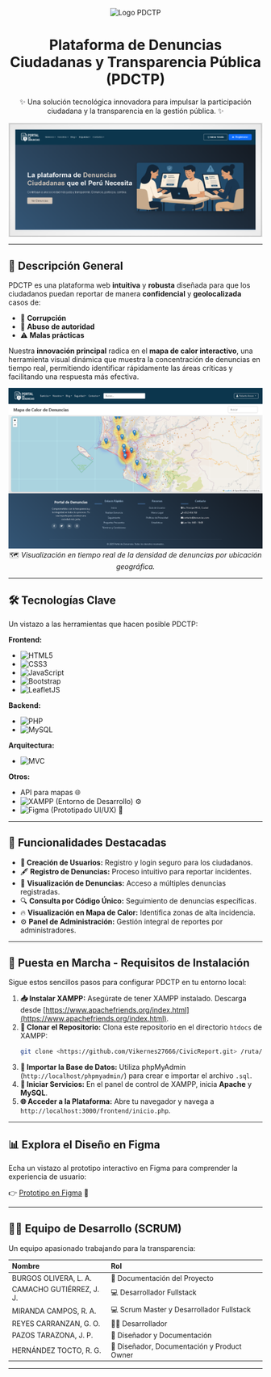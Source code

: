 <p align="center">
  <img src="/backend/img/logo_sistema.png" alt="Logo PDCTP" width="200">
</p>

<div align="center">
  <h1>Plataforma de Denuncias Ciudadanas y Transparencia Pública (PDCTP) </h1>
  <p>✨ Una solución tecnológica innovadora para impulsar la participación ciudadana y la transparencia en la gestión pública. ✨</p>
</div>

<img align="center" src="/backend/img/banner_git.png">

<hr/>

## 🧩 Descripción General

PDCTP es una plataforma web **intuitiva** y **robusta** diseñada para que los ciudadanos puedan reportar de manera **confidencial** y **geolocalizada** casos de:

* 🚫 **Corrupción**
* 👮 **Abuso de autoridad**
* ⚠️ **Malas prácticas**

Nuestra **innovación principal** radica en el **mapa de calor interactivo**, una herramienta visual dinámica que muestra la concentración de denuncias en tiempo real, permitiendo identificar rápidamente las áreas críticas y facilitando una respuesta más efectiva.

<p align="center">
  <img src="/backend/img/frame_mapa_de_calor.png" alt="Mapa de Calor PDCTP" width="600">
  <br>
  🗺️ <em>Visualización en tiempo real de la densidad de denuncias por ubicación geográfica.</em>
</p>

<hr/>

## 🛠️ Tecnologías Clave

Un vistazo a las herramientas que hacen posible PDCTP:

**Frontend:**
* ![HTML5](https://img.shields.io/badge/HTML5-E34F26?style=for-the-badge&logo=html5&logoColor=white)
* ![CSS3](https://img.shields.io/badge/CSS3-1572B6?style=for-the-badge&logo=css3&logoColor=white)
* ![JavaScript](https://img.shields.io/badge/JavaScript-F7DF1E?style=for-the-badge&logo=javascript&logoColor=black)
* ![Bootstrap](https://img.shields.io/badge/Bootstrap-563D7C?style=for-the-badge&logo=bootstrap&logoColor=white)
* ![LeafletJS](https://img.shields.io/badge/Leaflet-198A78?style=for-the-badge&logo=leaflet&logoColor=white)

**Backend:**
* ![PHP](https://img.shields.io/badge/PHP-777BB4?style=for-the-badge&logo=php&logoColor=white)
* ![MySQL](https://img.shields.io/badge/MySQL-4479A1?style=for-the-badge&logo=mysql&logoColor=white)

**Arquitectura:**
* ![MVC](https://img.shields.io/badge/MVC-000?style=for-the-badge&logo=data-matrix&logoColor=white)

**Otros:**
* API para mapas 🌐
* ![XAMPP](https://img.shields.io/badge/XAMPP-F37626?style=for-the-badge&logo=xampp&logoColor=white) (Entorno de Desarrollo) ⚙️
* ![Figma](https://img.shields.io/badge/Figma-F24E1E?style=for-the-badge&logo=figma&logoColor=white) (Prototipado UI/UX) 🎨

<hr/>

## 🔐 Funcionalidades Destacadas

* **👤 Creación de Usuarios:** Registro y login seguro para los ciudadanos.
* 🖋️ **Registro de Denuncias:** Proceso intuitivo para reportar incidentes.
* 📑 **Visualización de Denuncias:** Acceso a múltiples denuncias registradas.
* 🔍 **Consulta por Código Único:** Seguimiento de denuncias específicas.
* 🔥 **Visualización en Mapa de Calor:** Identifica zonas de alta incidencia.
* ⚙️ **Panel de Administración:** Gestión integral de reportes por administradores.

<hr/>

## 🚀 Puesta en Marcha - Requisitos de Instalación

Sigue estos sencillos pasos para configurar PDCTP en tu entorno local:

1.  **📥 Instalar XAMPP:** Asegúrate de tener XAMPP instalado. Descarga desde [https://www.apachefriends.org/index.html](https://www.apachefriends.org/index.html).
2.  **📂 Clonar el Repositorio:** Clona este repositorio en el directorio `htdocs` de XAMPP:
    ```bash
    git clone <https://github.com/Vikernes27666/CivicReport.git> /ruta/a/xampp/htdocs/tu_proyecto
    ```
3.  **💾 Importar la Base de Datos:** Utiliza phpMyAdmin (`http://localhost/phpmyadmin/`) para crear e importar el archivo `.sql`.
4.  **🚦 Iniciar Servicios:** En el panel de control de XAMPP, inicia **Apache** y **MySQL**.
5.  **🌐 Acceder a la Plataforma:** Abre tu navegador y navega a `http://localhost:3000/frontend/inicio.php`.

<hr/>

## 📊 Explora el Diseño en Figma

Echa un vistazo al prototipo interactivo en Figma para comprender la experiencia de usuario:

👉 [Prototipo en Figma](https://www.figma.com/design/Jek9nAe2FuBIfJnNEwjbHn/Plataforma-de-Denuncias?node-id=0-1&p=f&t=anIiiymY1E1mjONg-0) 🎨

<hr/>

## 🧑‍💻 Equipo de Desarrollo (SCRUM)

Un equipo apasionado trabajando para la transparencia:

| Nombre                   | Rol                                          |
| :----------------------- | :------------------------------------------- |
| BURGOS OLIVERA, L. A.    | 📝 Documentación del Proyecto                |
| CAMACHO GUTIÉRREZ, J. J. | 💻 Desarrollador Fullstack                   |
| MIRANDA CAMPOS, R. A. | 💻 Scrum Master y Desarrollador Fullstack |
| REYES CARRANZAN, G. O.  | 👨‍💻 Desarrollador                             |
| PAZOS TARAZONA, J. P.    | 🎨 Diseñador y Documentación                |
| HERNÁNDEZ TOCTO, R. G.   | 🚀 Diseñador, Documentación y Product Owner   |

<hr/>